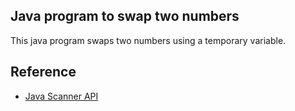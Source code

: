 **Java program to swap two numbers**
-----------------
This java program swaps two numbers using a temporary variable. 

Reference
----------

* [Java Scanner API](http://amitk.ml/JavaScannerAPI)